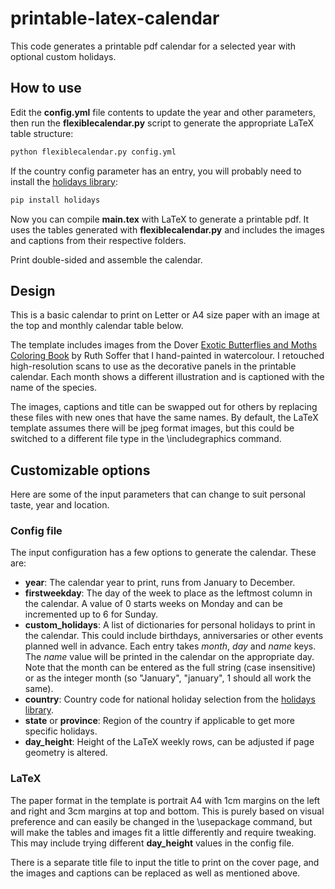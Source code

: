 # printable-latex-calendar

This code generates a printable pdf calendar for a selected year with optional custom holidays.

## How to use

Edit the **config.yml** file contents to update the year and other parameters, then run the **flexiblecalendar.py** script to generate the appropriate LaTeX table structure:

```bash
python flexiblecalendar.py config.yml
```

If the country config parameter has an entry, you will probably need to install the [holidays library](https://pypi.org/project/holidays/):

```bash
pip install holidays
```

Now you can compile **main.tex** with LaTeX to generate a printable pdf. It uses the tables generated with **flexiblecalendar.py** and includes the images and captions from their respective folders. 

Print double-sided and assemble the calendar.

## Design

This is a basic calendar to print on Letter or A4 size paper with an image at the top and monthly calendar table below.

The template includes images from the Dover [Exotic Butterflies and Moths Coloring Book](https://store.doverpublications.com/0486423816.html) by Ruth Soffer that I hand-painted in watercolour. I retouched high-resolution scans to use as the decorative panels in the printable calendar. Each month shows a different illustration and is captioned with the name of the species.

The images, captions and title can be swapped out for others by replacing these files with new ones that have the same names. By default, the LaTeX template assumes there will be jpeg format images, but this could be switched to a different file type in the \includegraphics command.

## Customizable options

Here are some of the input parameters that can change to suit personal taste, year and location.

### Config file

The input configuration has a few options to generate the calendar. These are:
- **year**: The calendar year to print, runs from January to December.
- **firstweekday**: The day of the week to place as the leftmost column in the calendar. A value of 0 starts weeks on Monday and can be incremented up to 6 for Sunday.
- **custom\_holidays**: A list of dictionaries for personal holidays to print in the calendar. This could include birthdays, anniversaries or other events planned well in advance. Each entry takes *month*, *day* and *name* keys. The *name* value will be printed in the calendar on the appropriate day. Note that the month can be entered as the full string (case insensitive) or as the integer month (so "January", "january", 1 should all work the same).
- **country**: Country code for national holiday selection from the [holidays library](https://pypi.org/project/holidays/).
- **state** or **province**: Region of the country if applicable to get more specific holidays.
- **day\_height**: Height of the LaTeX weekly rows, can be adjusted if page geometry is altered.

### LaTeX 

The paper format in the template is portrait A4 with 1cm margins on the left and right and 3cm margins at top and bottom. This is purely based on visual preference and can easily be changed in the \usepackage command, but will make the tables and images fit a little differently and require tweaking. This may include trying different **day\_height** values in the config file.

There is a separate title file to input the title to print on the cover page, and the images and captions can be replaced as well as mentioned above.


